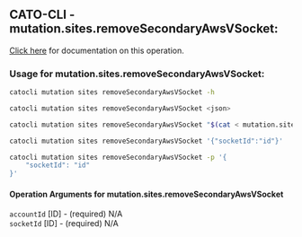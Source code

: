 
## CATO-CLI - mutation.sites.removeSecondaryAwsVSocket:
[Click here](https://api.catonetworks.com/documentation/#mutation-mutation.sites.removeSecondaryAwsVSocket) for documentation on this operation.

### Usage for mutation.sites.removeSecondaryAwsVSocket:

```bash
catocli mutation sites removeSecondaryAwsVSocket -h

catocli mutation sites removeSecondaryAwsVSocket <json>

catocli mutation sites removeSecondaryAwsVSocket "$(cat < mutation.sites.removeSecondaryAwsVSocket.json)"

catocli mutation sites removeSecondaryAwsVSocket '{"socketId":"id"}'

catocli mutation sites removeSecondaryAwsVSocket -p '{
    "socketId": "id"
}'
```

#### Operation Arguments for mutation.sites.removeSecondaryAwsVSocket ####

`accountId` [ID] - (required) N/A    
`socketId` [ID] - (required) N/A    

